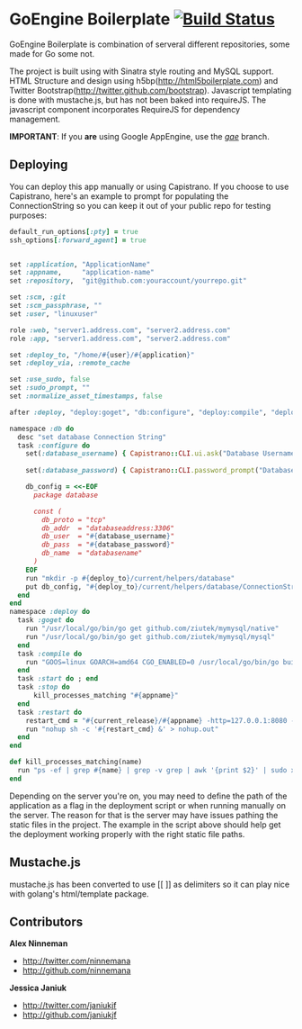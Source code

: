 # GoEngine Boilerplate [![Build Status](https://travis-ci.org/ninnemana/goengine.png?branch=non-appengine)](https://travis-ci.org/ninnemana/goengine)

GoEngine Boilerplate is combination of serveral different repositories, some made for Go some not.

The project is built using with Sinatra style routing and MySQL support. HTML Structure and design using h5bp(http://html5boilerplate.com) and Twitter Bootstrap(http://twitter.github.com/bootstrap). Javascript templating is done with mustache.js, but has not been baked into requireJS. The javascript component incorporates RequireJS for dependency management.

**IMPORTANT**: If you **__are__** using Google AppEngine, use the [_gae_](https://github.com/ninnemana/goengine/tree/gae) branch.

Deploying
-----------

You can deploy this app manually or using Capistrano.  If you choose to use Capistrano, here's an example to prompt for populating the ConnectionString so you can keep it out of your public repo for testing purposes:

```ruby
default_run_options[:pty] = true
ssh_options[:forward_agent] = true


set :application, "ApplicationName"
set :appname,     "application-name"
set :repository,  "git@github.com:youraccount/yourrepo.git"

set :scm, :git
set :scm_passphrase, ""
set :user, "linuxuser"

role :web, "server1.address.com", "server2.address.com"
role :app, "server1.address.com", "server2.address.com"

set :deploy_to, "/home/#{user}/#{application}"
set :deploy_via, :remote_cache

set :use_sudo, false
set :sudo_prompt, ""
set :normalize_asset_timestamps, false

after :deploy, "deploy:goget", "db:configure", "deploy:compile", "deploy:stop", "deploy:restart"

namespace :db do
  desc "set database Connection String"
  task :configure do
    set(:database_username) { Capistrano::CLI.ui.ask("Database Username:") }
  
    set(:database_password) { Capistrano::CLI.password_prompt("Database Password:") }

    db_config = <<-EOF
      package database

      const (
        db_proto = "tcp"
        db_addr  = "databaseaddress:3306"
        db_user  = "#{database_username}"
        db_pass  = "#{database_password}"
        db_name  = "databasename"
      )
    EOF
    run "mkdir -p #{deploy_to}/current/helpers/database"
    put db_config, "#{deploy_to}/current/helpers/database/ConnectionString.go"
  end
end
namespace :deploy do
  task :goget do
    run "/usr/local/go/bin/go get github.com/ziutek/mymysql/native"
    run "/usr/local/go/bin/go get github.com/ziutek/mymysql/mysql"
  end
  task :compile do
    run "GOOS=linux GOARCH=amd64 CGO_ENABLED=0 /usr/local/go/bin/go build -o #{deploy_to}/current/#{appname} #{deploy_to}/current/index.go"
  end
  task :start do ; end
  task :stop do 
      kill_processes_matching "#{appname}"
  end
  task :restart do
    restart_cmd = "#{current_release}/#{appname} -http=127.0.0.1:8080 -path=#{deploy_to}/current/"
    run "nohup sh -c '#{restart_cmd} &' > nohup.out"
  end
end

def kill_processes_matching(name)
  run "ps -ef | grep #{name} | grep -v grep | awk '{print $2}' | sudo xargs kill -2 || echo 'no process with name #{name} found'"
end

```

Depending on the server you're on, you may need to define the path of the application as a flag in the deployment script or when running manually on the server. The reason for that is the server may have issues pathing the static files in the project. The example in the script above should help get the deployment working properly with the right static file paths.

Mustache.js
-----------

mustache.js has been converted to use [[ ]] as delimiters so it can play nice with golang's html/template package.

Contributors
-----------

**Alex Ninneman**

+ http://twitter.com/ninnemana
+ http://github.com/ninnemana

**Jessica Janiuk**

+ http://twitter.com/janiukjf
+ http://github.com/janiukjf
